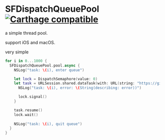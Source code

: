 # SFDispatchQueuePool [![Carthage compatible](https://img.shields.io/badge/Carthage-compatible-4BC51D.svg?style=flat)](https://github.com/Carthage/Carthage)

a simple thread pool.

support iOS and macOS.

very simple

```swift
for i in 0...1000 {
  SFDispatchQueuePool.pool.async {
    NSLog("task: \(i), enter queue")

    let lock = DispatchSemaphore(value: 0)
    let task = URLSession.shared.dataTask(with: URL(string: "https://github.com")!) {data, response, error in
      NSLog("task: \(i), error: \(String(describing: error))")

      lock.signal()
    }

    task.resume()
    lock.wait()
                
    NSLog("task: \(i), quit queue")
  }
}
```

